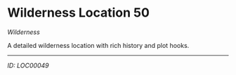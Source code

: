 # Wilderness Location 50

*Wilderness*

A detailed wilderness location with rich history and plot hooks.

---
*ID: LOC00049*